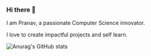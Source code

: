 ### Hi there 👋

I am Pranav, a passionate Computer Science innovator.

I love to create impactful projects and self learn.

![Anurag's GitHub stats](https://github-readme-stats.vercel.app/api?username=ps-innovator&hide=stars,prs,issues&show_icons=true)



